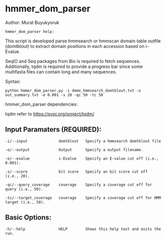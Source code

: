 # hmmer_dom_parser

Author: Murat Buyukyoruk

    hmmer_dom_parser help:

This script is developed parse hmmsearch or hmmscan domain table outfile (domtblout) to extract domain positions in each accession based on i-Evalue.

SeqIO and Seq packages from Bio is required to fetch sequences. Additionally, tqdm is required to provide a progress bar since some multifasta files can contain long and many sequences.

Syntax:

    python hmmer_dom_parser.py -i demo_hmmsearch_domtblout.txt -o out_summary.txt -e 0.001 -s 20 -qc 50 -tc 50

hmmer_dom_parser dependencies:

tqdm                                                    refer to https://pypi.org/project/tqdm/

Input Paramaters (REQUIRED):
----------------------------
    -i/--input              domtblout   Specify a hmmsearch domtblout file

    -o/--output             Output      Specify a output filename.
	
    -e/--evalue             i-Evalue    Specify an E-value cut off (i.e., 0.001).
    
    -s/--score              bit score   Specify an bit score cut off (i.e., 20).

    -qc/--query_coverage    coverage    Specify a coverage cut off for query (i.e., 50).

    -tc/--target_coverage   coverage    Specify a coverage cut off for HMM target (i.e., 50).

Basic Options:
--------------
    -h/--help               HELP        Shows this help text and exits the run.
